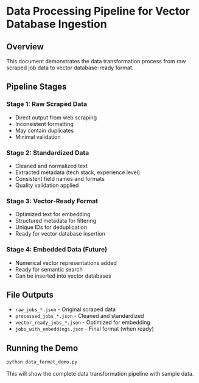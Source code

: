 # Data Processing Pipeline for Vector Database Ingestion

## Overview
This document demonstrates the data transformation process from raw scraped job data to vector database-ready format.

## Pipeline Stages

### Stage 1: Raw Scraped Data
- Direct output from web scraping
- Inconsistent formatting
- May contain duplicates
- Minimal validation

### Stage 2: Standardized Data
- Cleaned and normalized text
- Extracted metadata (tech stack, experience level)
- Consistent field names and formats
- Quality validation applied

### Stage 3: Vector-Ready Format
- Optimized text for embedding
- Structured metadata for filtering
- Unique IDs for deduplication
- Ready for vector database insertion

### Stage 4: Embedded Data (Future)
- Numerical vector representations added
- Ready for semantic search
- Can be inserted into vector databases

## File Outputs
- `raw_jobs_*.json` - Original scraped data
- `processed_jobs_*.json` - Cleaned and standardized
- `vector_ready_jobs_*.json` - Optimized for embedding
- `jobs_with_embeddings.json` - Final format (when ready)

## Running the Demo
```bash
python data_format_demo.py
```

This will show the complete data transformation pipeline with sample data.
